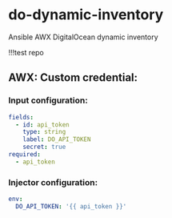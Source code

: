 # do-dynamic-inventory
Ansible AWX DigitalOcean dynamic inventory


!!!test repo




## AWX: Custom credential:

### Input configuration:

```yaml
fields:
  - id: api_token
    type: string
    label: DO_API_TOKEN
    secret: true
required:
  - api_token
```

### Injector configuration:

```yaml
env:
  DO_API_TOKEN: '{{ api_token }}'
```
